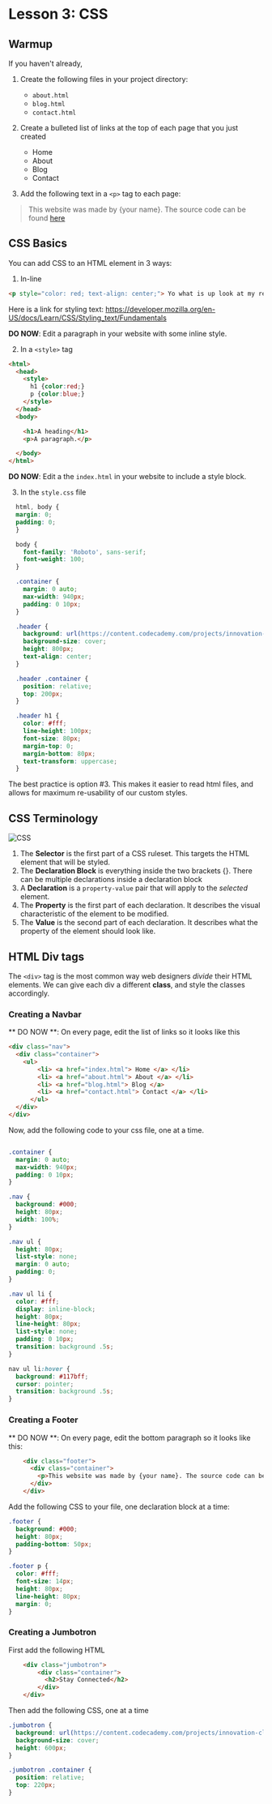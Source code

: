 # Lesson 3: CSS

## Warmup

If you haven't already, 

1. Create the following files in your project directory: 
    * `about.html` 
    * `blog.html`   
    * `contact.html`

1. Create a bulleted list of links at the top of each page that you just created
    * Home 
    * About 
    * Blog 
    * Contact 

1. Add the following text in a `<p>` tag to each page:

  > This website was made by {your name}. The source code can be found [here](https://github.com)


## CSS Basics 

You can add CSS to an HTML element in 3 ways: 

1. In-line 

  ```html
  <p style="color: red; text-align: center;"> Yo what is up look at my red text </p>
  ```

Here is a link for styling text: https://developer.mozilla.org/en-US/docs/Learn/CSS/Styling_text/Fundamentals

**DO NOW**: Edit a paragraph in your website with some inline style. 

2. In a `<style>` tag 

  ```html
  <html>
    <head>
      <style>
        h1 {color:red;}
        p {color:blue;}
      </style>
    </head>
    <body>

      <h1>A heading</h1>
      <p>A paragraph.</p>

    </body>
  </html> 
  ```

**DO NOW**: Edit a the `index.html` in your website to include a style block. 

3. In the `style.css` file 

  ```css
    html, body {
    margin: 0;
    padding: 0;
    }

    body {
      font-family: 'Roboto', sans-serif;
      font-weight: 100;
    }

    .container {
      margin: 0 auto;
      max-width: 940px; 
      padding: 0 10px;
    }

    .header {
      background: url(https://content.codecademy.com/projects/innovation-cloud/bg.jpg) no-repeat center center; 
      background-size: cover;
      height: 800px;
      text-align: center; 
    }

    .header .container {
      position: relative;
      top: 200px;
    }

    .header h1 {
      color: #fff;
      line-height: 100px; 
      font-size: 80px;
      margin-top: 0;
      margin-bottom: 80px;
      text-transform: uppercase; 
    }
  ```

The best practice is option #3. This makes it easier to read html files, and allows for maximum re-usability of our custom styles. 

## CSS Terminology 

![CSS](../images/CSS.png)

1. The **Selector** is the first part of a CSS ruleset. This targets the HTML element that will be styled. 
1. The **Declaration Block** is everything inside the two brackets {}. There can be multiple declarations inside a declaration block
1. A **Declaration** is a `property-value` pair that will apply to the _selected_ element. 
1. The **Property** is the first part of each declaration. It describes the visual characteristic of the element to be modified. 
1. The **Value** is the second part of each declaration. It describes what the property of the element should look like. 

## HTML Div tags 

The `<div>` tag is the most common way web designers _divide_ their HTML elements. We can give each div a different **class**, and style the classes accordingly. 


### Creating a Navbar 

** DO NOW **: On every page, edit the list of links so it looks like this 

```html 
<div class="nav">
  <div class="container">
    <ul>
        <li> <a href="index.html"> Home </a> </li>
        <li> <a href="about.html"> About </a> </li>
        <li> <a href="blog.html"> Blog </a>
        <li> <a href="contact.html"> Contact </a> </li>
      </ul>
  </div>
</div>
```

Now, add the following code to your css file, one at a time. 

```css

.container {
  margin: 0 auto;
  max-width: 940px; 
  padding: 0 10px;
}

.nav { 
  background: #000;
  height: 80px; 
  width: 100%;
}

.nav ul {
  height: 80px;
  list-style: none;
  margin: 0 auto; 
  padding: 0;
}

.nav ul li {
  color: #fff;
  display: inline-block; 
  height: 80px;
  line-height: 80px; 
  list-style: none;
  padding: 0 10px;
  transition: background .5s; 
}

nav ul li:hover {
  background: #117bff;
  cursor: pointer; 
  transition: background .5s;  
}

```

### Creating a Footer 

** DO NOW **: On every page, edit the bottom paragraph so it looks like this: 

```html 
    <div class="footer">
      <div class="container">
        <p>This website was made by {your name}. The source code can be found here</p>
      </div>
    </div>
```


Add the following CSS to your file, one declaration block at a time:

```css
.footer { 
  background: #000;
  height: 80px; 
  padding-bottom: 50px;
}

.footer p { 
  color: #fff;
  font-size: 14px;  
  height: 80px; 
  line-height: 80px;
  margin: 0;  
}
```

### Creating a Jumbotron
First add the following HTML 

```html 
    <div class="jumbotron">
        <div class="container">
          <h2>Stay Connected</h2>
        </div>
    </div>  
```

Then add the following CSS, one at a time

```css
.jumbotron {
  background: url(https://content.codecademy.com/projects/innovation-cloud/jumbotron_bg.jpg) center center;
  background-size: cover;
  height: 600px; 
}

.jumbotron .container {
  position: relative;
  top: 220px;
}
```